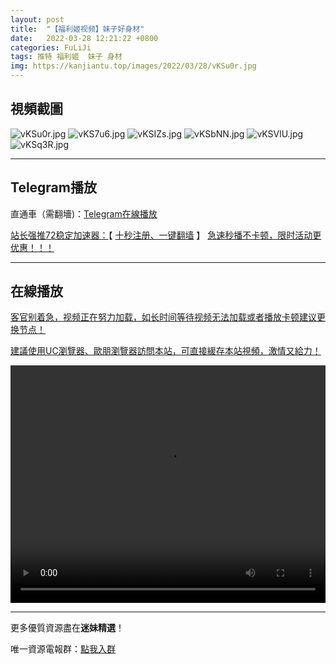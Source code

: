 ```yaml
---
layout: post
title:  "【福利姬视频】妹子好身材"
date:   2022-03-28 12:21:22 +0800
categories: FuLiJi
tags: 推特 福利姬  妹子 身材
img: https://kanjiantu.top/images/2022/03/28/vKSu0r.jpg
---
```



## 視頻截圖

![vKSu0r.jpg](https://kanjiantu.top/images/2022/03/28/vKSu0r.jpg)
![vKS7u6.jpg](https://kanjiantu.top/images/2022/03/28/vKS7u6.jpg)
![vKSIZs.jpg](https://kanjiantu.top/images/2022/03/28/vKSIZs.jpg)
![vKSbNN.jpg](https://kanjiantu.top/images/2022/03/28/vKSbNN.jpg)
![vKSVlU.jpg](https://kanjiantu.top/images/2022/03/28/vKSVlU.jpg)
![vKSq3R.jpg](https://kanjiantu.top/images/2022/03/28/vKSq3R.jpg)

* * *
## Telegram播放

直通車（需翻墻)：[Telegram在線播放](https://t.me/mimeijingxuan/279)

<u>站长强推72稳定加速器：</u>【  [十秒注册、一键翻墙](https://www.mimei.blog/skip/vpn.html)  】
<u>  急速秒播不卡顿，限时活动更优惠！！！</u>
* * *
## 在線播放
<u>客官别着急，视频正在努力加载，如长时间等待视频无法加载或者播放卡顿建议更换节点！</u>

<u>建議使用UC瀏覽器、歐朋瀏覽器訪問本站，可直接緩存本站視頻，激情又給力！</u>
<center><video src="https://cdn.publer.io/uploads/videos/6247e22adb279732fb55c499/50c36b49603f0447751bb9b9e95304af.mp4" width="100%" height="380px" controls="controls"></video></center>


* * *
更多優質資源盡在**迷妹精選**！

唯一資源電報群：[點我入群](https://t.me/mimeijingxuan)


